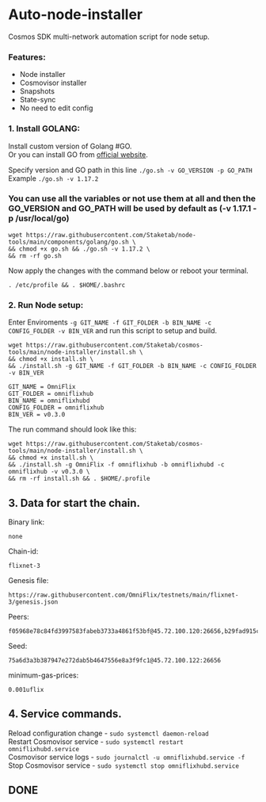 # Auto-node-installer
Cosmos SDK multi-network automation script for node setup.  
### Features:  
- Node installer
- Cosmovisor installer
- Snapshots
- State-sync
- No need to edit config

### 1. Install GOLANG:
Install custom version of Golang #GO.  
Or you can install GO from [official website](https://golang.org/doc/install).  

Specify version and GO path in this line `./go.sh -v GO_VERSION -p GO_PATH`  
Example `./go.sh -v 1.17.2`  

### You can use all the variables or not use them at all and then the GO_VERSION and GO_PATH will be used by default as (-v 1.17.1 -p /usr/local/go)  

```
wget https://raw.githubusercontent.com/Staketab/node-tools/main/components/golang/go.sh \
&& chmod +x go.sh && ./go.sh -v 1.17.2 \
&& rm -rf go.sh
```
Now apply the changes with the command below or reboot your terminal.  
```
. /etc/profile && . $HOME/.bashrc
```

### 2. Run Node setup:
Enter Enviroments `-g GIT_NAME -f GIT_FOLDER -b BIN_NAME -c CONFIG_FOLDER -v BIN_VER` and run this script to setup and build.  
```
wget https://raw.githubusercontent.com/Staketab/cosmos-tools/main/node-installer/install.sh \
&& chmod +x install.sh \
&& ./install.sh -g GIT_NAME -f GIT_FOLDER -b BIN_NAME -c CONFIG_FOLDER -v BIN_VER
```
`GIT_NAME = OmniFlix`  
`GIT_FOLDER = omniflixhub`  
`BIN_NAME = omniflixhubd`  
`CONFIG_FOLDER = omniflixhub`  
`BIN_VER = v0.3.0`

The run command should look like this:
```
wget https://raw.githubusercontent.com/Staketab/cosmos-tools/main/node-installer/install.sh \
&& chmod +x install.sh \
&& ./install.sh -g OmniFlix -f omniflixhub -b omniflixhubd -c omniflixhub -v v0.3.0 \
&& rm -rf install.sh && . $HOME/.profile
```

## 3. Data for start the chain.  
Binary link:
```
none
```
Chain-id:
```
flixnet-3
```  
Genesis file:
```
https://raw.githubusercontent.com/OmniFlix/testnets/main/flixnet-3/genesis.json
```
Peers:
```
f05968e78c84fd3997583fabeb3733a4861f53bf@45.72.100.120:26656,b29fad915c9bcaf866b0a8ad88493224118e8b78@104.154.172.193:26656,28ea934fbe330df2ca8f0ddd7a57a8a68c39a1a2@45.72.100.110:26656,94326ddc5661a1b571ea10c0626f6411f4926230@45.72.100.111:26656
```
Seed:
```
75a6d3a3b387947e272dab5b4647556e8a3f9fc1@45.72.100.122:26656
```
minimum-gas-prices:
```
0.001uflix
```

## 4. Service commands.
Reload configuration change - `sudo systemctl daemon-reload`  
Restart Cosmovisor service - `sudo systemctl restart omniflixhubd.service`  
Cosmovisor service logs - `sudo journalctl -u omniflixhubd.service -f`  
Stop Cosmovisor service - `sudo systemctl stop omniflixhubd.service`  

## DONE
